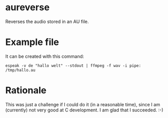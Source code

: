 # aureverse

Reverses the audio stored in an AU file.

# Example file

It can be created with this command:

    espeak -v de "hallo welt" --stdout | ffmpeg -f wav -i pipe: /tmp/hallo.au
    
# Rationale

This was just a challenge if I could do it (in a reasonable time), since I am (currently) not very good at C development. I am glad that I succeeded. :-)
